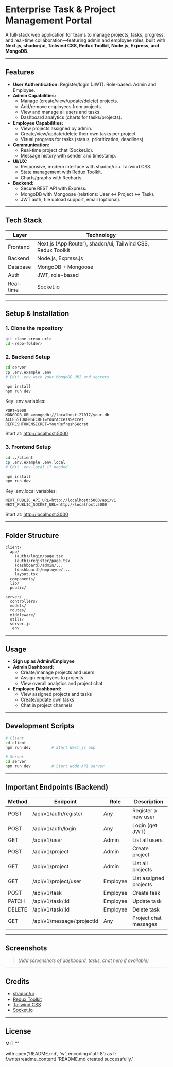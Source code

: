 # Enterprise Task & Project Management Portal

A full-stack web application for teams to manage projects, tasks, progress, and real-time collaboration—featuring admin and employee roles, built with **Next.js, shadcn/ui, Tailwind CSS, Redux Toolkit, Node.js, Express, and MongoDB**.

---

## Features

- **User Authentication:** Register/login (JWT). Role-based: Admin and Employee.
- **Admin Capabilities:**
  - Manage (create/view/update/delete) projects.
  - Add/remove employees from projects.
  - View and manage all users and tasks.
  - Dashboard analytics (charts for tasks/projects).
- **Employee Capabilities:**
  - View projects assigned by admin.
  - Create/view/update/delete their own tasks per project.
  - Visual progress for tasks (status, prioritization, deadlines).
- **Communication:**
  - Real-time project chat (Socket.io).
  - Message history with sender and timestamp.
- **UI/UX:**
  - Responsive, modern interface with shadcn/ui + Tailwind CSS.
  - State management with Redux Toolkit.
  - Charts/graphs with Recharts.
- **Backend:**
  - Secure REST API with Express.
  - MongoDB with Mongoose (relations: User ↔ Project ↔ Task).
  - JWT auth, file upload support, email (optional).

---

## Tech Stack

| Layer      | Technology                   |
|------------|-----------------------------|
| Frontend   | Next.js (App Router), shadcn/ui, Tailwind CSS, Redux Toolkit |
| Backend    | Node.js, Express.js         |
| Database   | MongoDB + Mongoose          |
| Auth       | JWT, role-based             |
| Real-time  | Socket.io                   |

---

## Setup & Installation

### 1. **Clone the repository**

```bash
git clone <repo-url>
cd <repo-folder>
```

### 2. **Backend Setup**

```bash
cd server
cp .env.example .env
# Edit .env with your MongoDB URI and secrets

npm install
npm run dev
```

Key .env variables:
```
PORT=5000
MONGODB_URL=mongodb://localhost:27017/your-db
ACCESSTOKENSECRET=YourAccessSecret
REFRESHTOKENSECRET=YourRefreshSecret
```

Start at: [http://localhost:5000](http://localhost:5000)

### 3. **Frontend Setup**

```bash
cd ../client
cp .env.example .env.local
# Edit .env.local if needed

npm install
npm run dev
```

Key .env.local variables:
```
NEXT_PUBLIC_API_URL=http://localhost:5000/api/v1
NEXT_PUBLIC_SOCKET_URL=http://localhost:5000
```

Start at: [http://localhost:3000](http://localhost:3000)

---

## Folder Structure

```
client/
  app/
    (auth)/login/page.tsx
    (auth)/register/page.tsx
    (dashboard)/admin/...
    (dashboard)/employee/...
    layout.tsx
  components/
  lib/
  public/

server/
  controllers/
  models/
  routes/
  middleware/
  utils/
  server.js
  .env
```

---

## Usage

- **Sign up as Admin/Employee**
- **Admin Dashboard:**
  - Create/manage projects and users
  - Assign employees to projects
  - View overall analytics and project chat
- **Employee Dashboard:**
  - View assigned projects and tasks
  - Create/update own tasks
  - Chat in project channels

---

## Development Scripts

```bash
# Client
cd client
npm run dev         # Start Next.js app

# Server
cd server
npm run dev         # Start Node API server
```

---

## Important Endpoints (Backend)

| Method | Endpoint                | Role      | Description                       |
|--------|-------------------------|-----------|-----------------------------------|
| POST   | /api/v1/auth/register   | Any       | Register a new user               |
| POST   | /api/v1/auth/login      | Any       | Login (get JWT)                   |
| GET    | /api/v1/user            | Admin     | List all users                    |
| POST   | /api/v1/project         | Admin     | Create project                    |
| GET    | /api/v1/project         | Admin     | List all projects                 |
| GET    | /api/v1/project/user    | Employee  | List assigned projects            |
| POST   | /api/v1/task            | Employee  | Create task                       |
| PATCH  | /api/v1/task/:id        | Employee  | Update task                       |
| DELETE | /api/v1/task/:id        | Employee  | Delete task                       |
| GET    | /api/v1/message/:projectId | Any    | Project chat messages             |

---

## Screenshots

> _(Add screenshots of dashboard, tasks, chat here if available)_

---

## Credits

- [shadcn/ui](https://ui.shadcn.com/)
- [Redux Toolkit](https://redux-toolkit.js.org/)
- [Tailwind CSS](https://tailwindcss.com/)
- [Socket.io](https://socket.io/)

---

## License

MIT
'''

with open('README.md', 'w', encoding='utf-8') as f:
    f.write(readme_content)
'README.md created successfully.'
